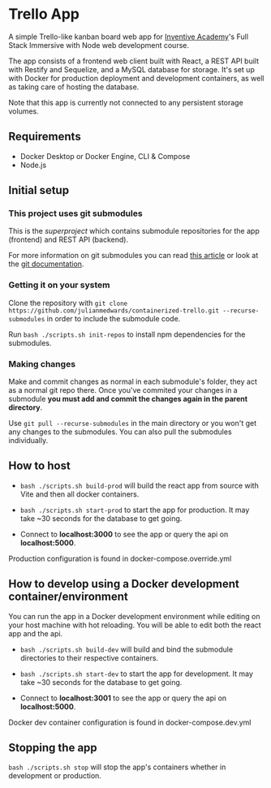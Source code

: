 # Trello App

A simple Trello-like kanban board web app for [Inventive Academy](https://inventiveacademy.io/)'s Full Stack Immersive with Node web development course.

The app consists of a frontend web client built with React, a REST API built with Restify and Sequelize, and a MySQL database for storage. It's set up with Docker for production deployment and development containers, as well as taking care of hosting the database.

Note that this app is currently not connected to any persistent storage volumes.

## Requirements

-   Docker Desktop or Docker Engine, CLI & Compose
-   Node.js

## Initial setup

### This project uses git submodules

This is the _superproject_ which contains submodule repositories for the app (frontend) and REST API (backend).

For more information on git submodules you can read [this article](https://gist.github.com/gitaarik/8735255) or look at the [git documentation](https://git-scm.com/docs/gitsubmodules).

### Getting it on your system

Clone the repository with `git clone https://github.com/julianmedwards/containerized-trello.git --recurse-submodules` in order to include the submodule code.

Run `bash ./scripts.sh init-repos` to install npm dependencies for the submodules.

### Making changes

Make and commit changes as normal in each submodule's folder, they act as a normal git repo there. Once you've commited your changes in a submodule **you must add and commit the changes again in the parent directory**.

Use `git pull --recurse-submodules` in the main directory or you won't get any changes to the submodules. You can also pull the submodules individually.

## How to host

-   `bash ./scripts.sh build-prod` will build the react app from source with Vite and then all docker containers.

-   `bash ./scripts.sh start-prod` to start the app for production. It may take ~30 seconds for the database to get going.

-   Connect to **localhost:3000** to see the app or query the api on **localhost:5000**.

Production configuration is found in docker-compose.override.yml

## How to develop using a Docker development container/environment

You can run the app in a Docker development environment while editing on your host machine with hot reloading. You will be able to edit both the react app and the api.

-   `bash ./scripts.sh build-dev` will build and bind the submodule directories to their respective containers.

-   `bash ./scripts.sh start-dev` to start the app for development. It may take ~30 seconds for the database to get going.

-   Connect to **localhost:3001** to see the app or query the api on **localhost:5000**.

Docker dev container configuration is found in docker-compose.dev.yml

## Stopping the app

`bash ./scripts.sh stop` will stop the app's containers whether in development or production.
